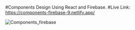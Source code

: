 #Components Design Using React and Firebase.
#Live Link: 
https://components-firebase-9.netlify.app/

![Components_firebase](https://github.com/Rahat848/9-Components-Design-React_Firebase/assets/136954767/8959a86e-9ade-48f4-ad73-2ca6b0daa194)
